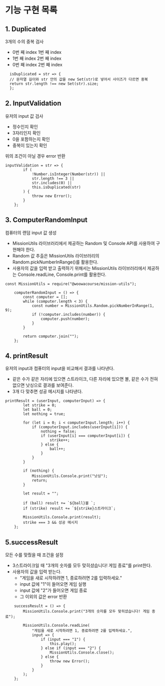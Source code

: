 # 기능 구현 목록

## 1. Duplicated

3개의 수의 중복 검사

- 0번 째 index 1번 째 index
- 1번 째 index 2번 째 index
- 0번 째 index 2번 째 index

```
  isDuplicated = str => {
  // 문자열 길이와 str 안의 값을 new Set(str)로 넣어서 사이즈가 다르면 중복
  return str.length !== new Set(str).size;
  };
```

## 2. InputValidation

유저의 input 값 검사

- 정수인지 확인
- 3자리인지 확인
- 0을 포함하는지 확인
- 중복이 있는지 확인

위의 조건이 아닐 경우 error 반환

```
inputValidation = str => {
		if (
			!Number.isInteger(Number(str)) ||
			str.length !== 3 ||
			str.includes(0) ||
			this.isDuplicated(str)
		) {
			throw new Error();
		}
	};
```

## 3. ComputerRandomInput

컴퓨터의 랜덤 input 값 생성

- MissionUtils 라이브러리에서 제공하는 Random 및 Console API를 사용하여 구현해야 한다.
- Random 값 추출은 MissionUtils 라이브러리의 Random.pickNumberInRange()를 활용한다.
- 사용자의 값을 입력 받고 출력하기 위해서는 MissionUtils 라이브러리에서 제공하는 Console.readLine, Console.print를 활용한다.

```
const MissionUtils = require("@woowacourse/mission-utils");

	computerRandomInput = () => {
		const computer = [];
		while (computer.length < 3) {
			const number = MissionUtils.Random.pickNumberInRange(1, 9);
			if (!computer.includes(number)) {
				computer.push(number);
			}
		}

		return computer.join("");
	};
```

## 4. printResult

유저의 input과 컴퓨터의 input을 비교해서 결과를 나타낸다.

- 같은 수가 같은 자리에 있으면 스트라이크, 다른 자리에 있으면 볼, 같은 수가 전혀 없으면 낫싱으로 결과를 보여준다.
- 3개 다 맞추면 성공 메시지를 나타낸다.

```
printResult = (userInput, computerInput) => {
		let strike = 0;
		let ball = 0;
		let nothing = true;

		for (let i = 0; i < computerInput.length; i++) {
			if (computerInput.includes(userInput[i])) {
				nothing = false;
				if (userInput[i] === computerInput[i]) {
					strike++;
				} else {
					ball++;
				}
			}
		}

		if (nothing) {
			MissionUtils.Console.print("낫싱");
			return;
		}

		let result = "";

		if (ball) result += `${ball}볼 `;
		if (strike) result += `${strike}스트라이크`;

		MissionUtils.Console.print(result);
		strike === 3 && 성공 메시지
	};

```

## 5.successResult

모든 수를 맞췄을 때 조건을 설정

- 3스트라이크일 때 "3개의 숫자를 모두 맞히셨습니다! 게임 종료"를 print한다.
- 사용자의 값을 입력 받는다.
  - "게임을 새로 시작하려면 1, 종료하려면 2를 입력하세요."
  - input 값에 "1"이 들어오면 게임 실행
  - input 값에 "2"가 들어오면 게임 종료
  - 그 이외의 값은 error 반환

```
	successResult = () => {
		MissionUtils.Console.print("3개의 숫자를 모두 맞히셨습니다! 게임 종료");

		MissionUtils.Console.readLine(
			"게임을 새로 시작하려면 1, 종료하려면 2를 입력하세요.",
			input => {
				if (input === "1") {
					this.play();
				} else if (input === "2") {
					MissionUtils.Console.close();
				} else {
					throw new Error();
				}
			}
		);
	};
```

